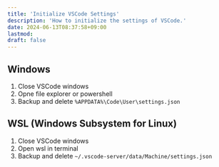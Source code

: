 ```yaml
---
title: 'Initialize VSCode Settings'
description: 'How to initialize the settings of VSCode.'
date: 2024-06-13T08:37:58+09:00
lastmod: 
draft: false
---
```


## Windows

1. Close VSCode windows
2. Opne file explorer or powershell
3. Backup and delete ``%APPDATA%\Code\User\settings.json``

## WSL (Windows Subsystem for Linux)

1. Close VSCode windows
2. Open wsl in terminal
3. Backup and delete ``~/.vscode-server/data/Machine/settings.json``
